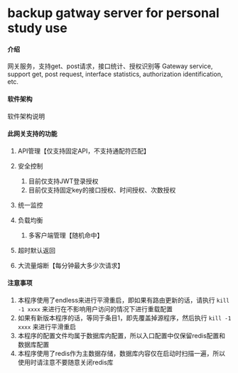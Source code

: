 # backup gatway server for personal study use

#### 介绍
网关服务，支持get、post请求，接口统计、授权识别等
Gateway service, support get, post request, interface statistics, authorization identification, etc.

#### 软件架构
软件架构说明


#### 此网关支持的功能
1. API管理【仅支持固定API，不支持通配符匹配】
2. 安全控制

    1. 目前仅支持JWT登录授权
    2. 目前仅支持固定key的接口授权、时间授权、次数授权

3. 统一监控
4. 负载均衡

    1. 多客户端管理【随机命中】

5. 超时默认返回
6. 大流量熔断【每分钟最大多少次请求】

#### 注意事项

1. 本程序使用了endless来进行平滑重启，即如果有路由更新的话，请执行 `kill -1 xxxx` 来进行在不影响用户访问的情况下进行重载配置
2. 如果有新版本程序的话，等同于条目1，即先覆盖掉源程序，然后执行 `kill -1 xxxx` 来进行平滑重启
3. 本程序的配置文件均属于数据库内配置，所以入口配置中仅保留redis配置和数据库配置
4. 本程序使用了redis作为主数据存储，数据库内容仅在启动时扫描一遍，所以使用时请注意不要随意关闭redis库


